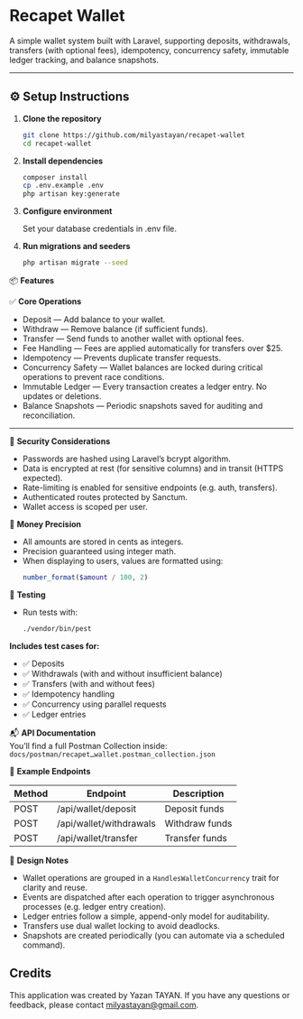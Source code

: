 # Recapet Wallet

A simple wallet system built with Laravel, supporting deposits, withdrawals, transfers (with optional fees), idempotency, concurrency safety, immutable ledger tracking, and balance snapshots.

---

## ⚙️ Setup Instructions

1. **Clone the repository**
   ```bash
   git clone https://github.com/milyastayan/recapet-wallet
   cd recapet-wallet

2. **Install dependencies**
   ```bash
   composer install
   cp .env.example .env
   php artisan key:generate

3. **Configure environment**

    Set your database credentials in .env file.


4. **Run migrations and seeders**
    ```bash
    php artisan migrate --seed

📦 **Features**

✅ **Core Operations**  
- Deposit — Add balance to your wallet.  
- Withdraw — Remove balance (if sufficient funds).  
- Transfer — Send funds to another wallet with optional fees.  
- Fee Handling — Fees are applied automatically for transfers over $25.  
- Idempotency — Prevents duplicate transfer requests.  
- Concurrency Safety — Wallet balances are locked during critical operations to prevent race conditions.  
- Immutable Ledger — Every transaction creates a ledger entry. No updates or deletions.  
- Balance Snapshots — Periodic snapshots saved for auditing and reconciliation.

---

🔐 **Security Considerations**  
- Passwords are hashed using Laravel’s bcrypt algorithm.  
- Data is encrypted at rest (for sensitive columns) and in transit (HTTPS expected).  
- Rate-limiting is enabled for sensitive endpoints (e.g. auth, transfers).  
- Authenticated routes protected by Sanctum.  
- Wallet access is scoped per user.

💸 **Money Precision**
- All amounts are stored in cents as integers.
- Precision guaranteed using integer math.
- When displaying to users, values are formatted using:
  ```php
  number_format($amount / 100, 2)

🧪 **Testing**
- Run tests with:
  ```bash
  ./vendor/bin/pest

**Includes test cases for:**

- ✅ Deposits
- ✅ Withdrawals (with and without insufficient balance)
- ✅ Transfers (with and without fees)
- ✅ Idempotency handling
- ✅ Concurrency using parallel requests
- ✅ Ledger entries  

📬 **API Documentation**  
You’ll find a full Postman Collection inside:  
`docs/postman/recapetـwallet.postman_collection.json`

📘 **Example Endpoints**

| Method | Endpoint                 | Description     |
|--------|--------------------------|-----------------|
| POST   | /api/wallet/deposit      | Deposit funds   |
| POST   | /api/wallet/withdrawals | Withdraw funds  |
| POST   | /api/wallet/transfer     | Transfer funds  |

📘 **Design Notes**
- Wallet operations are grouped in a `HandlesWalletConcurrency` trait for clarity and reuse.
- Events are dispatched after each operation to trigger asynchronous processes (e.g. ledger entry creation).
- Ledger entries follow a simple, append-only model for auditability.
- Transfers use dual wallet locking to avoid deadlocks.
- Snapshots are created periodically (you can automate via a scheduled command).  

## Credits
This application was created by Yazan TAYAN. If you have any questions or feedback, please contact milyastayan@gmail.com.
